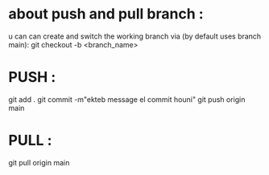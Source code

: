 # about push and pull branch :

u can can create and switch the working branch via (by default uses branch main):
git checkout -b <branch_name>

# PUSH :

git add .
git commit -m"ekteb message el commit houni"
git push origin main <you can change this from main to your desired branch>

# PULL :

git pull origin main <you can change this from main to your desired branch>
